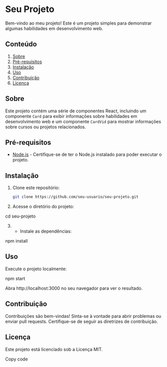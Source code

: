 # Seu Projeto

Bem-vindo ao meu projeto! Este é um projeto simples para demonstrar algumas habilidades em desenvolvimento web. 

## Conteúdo

1. [Sobre](#sobre)
2. [Pré-requisitos](#pré-requisitos)
3. [Instalação](#instalação)
4. [Uso](#uso)
5. [Contribuição](#contribuição)
6. [Licença](#licença)

## Sobre

Este projeto contém uma série de componentes React, incluindo um componente `Card` para exibir informações sobre habilidades em desenvolvimento web e um componente `CardVid` para mostrar informações sobre cursos ou projetos relacionados.

## Pré-requisitos

- [Node.js](https://nodejs.org/) - Certifique-se de ter o Node.js instalado para poder executar o projeto.

## Instalação

1. Clone este repositório:
   ```bash
   git clone https://github.com/seu-usuario/seu-projeto.git

2. Acesse o diretório do projeto:

cd seu-projeto

3. - Instale as dependências:

npm install

## Uso
Execute o projeto localmente:

npm start

Abra http://localhost:3000 no seu navegador para ver o resultado.

## Contribuição
Contribuições são bem-vindas! Sinta-se à vontade para abrir problemas ou enviar pull requests. Certifique-se de seguir as diretrizes de contribuição.

## Licença
Este projeto está licenciado sob a Licença MIT.


Copy code
